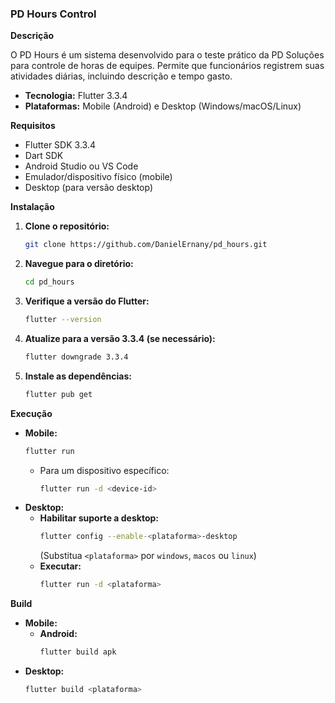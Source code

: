 ### PD Hours Control

**Descrição**

O PD Hours é um sistema desenvolvido para o teste prático da PD Soluções para controle de horas de equipes. Permite que funcionários registrem suas atividades diárias, incluindo descrição e tempo gasto.

* **Tecnologia:** Flutter 3.3.4
* **Plataformas:** Mobile (Android) e Desktop (Windows/macOS/Linux)

**Requisitos**

* Flutter SDK 3.3.4
* Dart SDK
* Android Studio ou VS Code
* Emulador/dispositivo físico (mobile)
* Desktop (para versão desktop)

**Instalação**

1. **Clone o repositório:**
   ```bash
   git clone https://github.com/DanielErnany/pd_hours.git
   ```
2. **Navegue para o diretório:**
   ```bash
   cd pd_hours
   ```
3. **Verifique a versão do Flutter:**
   ```bash
   flutter --version
   ```
4. **Atualize para a versão 3.3.4 (se necessário):**
   ```bash
   flutter downgrade 3.3.4
   ```
5. **Instale as dependências:**
   ```bash
   flutter pub get
   ```

**Execução**

* **Mobile:**
   ```bash
   flutter run
   ```
   * Para um dispositivo específico:
     ```bash
     flutter run -d <device-id>
     ```
* **Desktop:**
   * **Habilitar suporte a desktop:**
     ```bash
     flutter config --enable-<plataforma>-desktop
     ```
     (Substitua `<plataforma>` por `windows`, `macos` ou `linux`)
   * **Executar:**
     ```bash
     flutter run -d <plataforma>
     ```

**Build**

* **Mobile:**
   * **Android:**
     ```bash
     flutter build apk
     ```
* **Desktop:**
   ```bash
   flutter build <plataforma>
   ```
